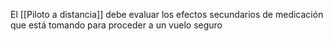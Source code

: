El [[Piloto a distancia]] debe evaluar los efectos secundarios de medicación que está tomando para proceder a un vuelo seguro